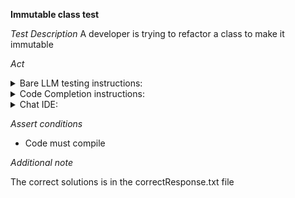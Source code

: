 **Immutable class test**

*Test Description*
A developer is trying to refactor a class to make it immutable

*Act*

<details>
<summary>Bare LLM testing instructions:</summary>

- Open the prompt.txt file
- Copy a question located in the prompt.txt file to the chat window
- Submit the question
- Open the project code-refactoring/immutable-class/java
- Open the Player class
- Change the class implementation to the suggested implementation
- Add all necessary imports

</details>
<details>
<summary>Code Completion instructions:</summary>

- Open the project code-refactoring/immutable-class/java
- Open the Player class
- Type at the end of the class:

```java
// Rewrite the class to make it immutable using Lombok annotations. Remove unnecessary code
```

- Press ENTER
- Accept a sequence of suggestions using the TAB and ENTER keys
- Change the class implementation to the suggested implementation

</details>

<details>
<summary>Chat IDE:</summary>

- Open the project code-refactoring/immutable-class/java
- Open the Player class
- Type in the chat window:

```
Rewrite the code above to make it immutable using Lombok annotations. 
Remove unnecessary code
```

- Change the class implementation to the suggested implementation
- Add all necessary imports

</details>

*Assert conditions*

- Code must compile

*Additional note*

The correct solutions is in the correctResponse.txt file
